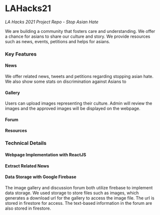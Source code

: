 # LAHacks21
_LA Hacks 2021 Project Repo - Stop Asian Hate_

We are building a community that fosters care and understanding. We offer a chance for asians to share our culture and story. We provide resources such as news, events, petitions and helps for asians. 

### Key Features

#### News

We offer related news, tweets and petitions regarding stopping asian hate. We also show some stats on discrimination against Asians to 

#### Gallery

Users can upload images representing their culture. Admin will review the images and the approved images will be displayed on the webpage. 

#### Forum

#### Resources

### Technical Details

#### Webpage Implementation with ReactJS

#### Extract Related News

#### Data Storage with Google Firebase

The image gallery and discussion forum both utilize firebase to implement data storage. We used storage to store files such as images, which generates a download url for the gallery to access the image file. The url is stored in firestore for access. The text-based information in the forum are also stored in firestore. 